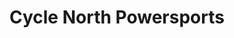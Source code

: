 ---
title: "Cycle North Powersports"
url: /prince-george/cycle-north-powersports/
shop: Motorrad
---